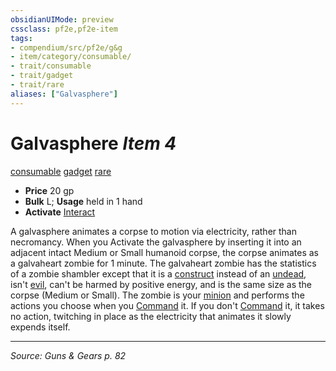 ```yaml
---
obsidianUIMode: preview
cssclass: pf2e,pf2e-item
tags:
- compendium/src/pf2e/g&g
- item/category/consumable/
- trait/consumable
- trait/gadget
- trait/rare
aliases: ["Galvasphere"]
---
```

# Galvasphere *Item 4*  
[consumable](consumable.md "Consumable Item Trait")  [gadget](gadget-g-g.md "Gadget  Trait")  [rare](rare.md "Rare Rarity Trait")  

- **Price** 20 gp
- **Bulk** L; **Usage** held in 1 hand
- **Activate** [Interact](interact.md)

A galvasphere animates a corpse to motion via electricity, rather than necromancy. When you Activate the galvasphere by inserting it into an adjacent intact Medium or Small humanoid corpse, the corpse animates as a galvaheart zombie for 1 minute. The galvaheart zombie has the statistics of a zombie shambler except that it is a [construct](construct.md "Construct Creature Type Trait") instead of an [undead](undead.md "Undead Creature Type Trait"), isn't [evil](evil.md "Evil Alignment Trait"), can't be harmed by positive energy, and is the same size as the corpse (Medium or Small). The zombie is your [minion](minion.md "Minion Creature Trait") and performs the actions you choose when you [Command](command-an-animal.md) it. If you don't [Command](command-an-animal.md) it, it takes no action, twitching in place as the electricity that animates it slowly expends itself.


---
*Source: Guns & Gears p. 82*